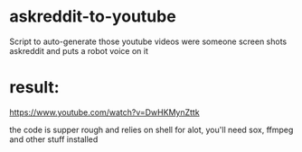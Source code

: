 # askreddit-to-youtube
Script to auto-generate those youtube videos were someone screen shots askreddit and puts a robot voice on it


# result:
https://www.youtube.com/watch?v=DwHKMynZttk

the code is supper rough and relies on shell for alot, you'll need sox, ffmpeg and other stuff installed
